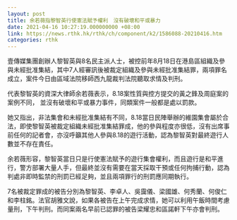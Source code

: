 ```yaml
---
layout: post
title: 余若薇指黎智英行使憲法賦予權利　沒有破壞和平或暴力
date: 2021-04-16 10:27:19.000000000 +08:00
link: https://news.rthk.hk/rthk/ch/component/k2/1586088-20210416.htm
categories: rthk
---
```


壹傳媒集團創辦人黎智英與8名民主派人士，被控前年8月18日在港島區組織及參與未經批准集結，其中7人經審訊後被裁定組織及參與未經批准集結罪，兩項罪名成立，案件今日由區域法院移師西九龍裁判法院聽取求情及判刑。

代表黎智英的資深大律師余若薇表示，8.18案性質與控方提交的黃之鋒及周庭案的案例不同， 並沒有破壞和平或暴力事件，同類案件一般都是處以罰款。

她又指出，非法集會和未經批准集結有不同，8.18當日民陣舉辦的維園集會屬於合法，即使黎智英被裁定組織未經批准集結罪成，他的參與程度亦很低，沒有出席事前任何的記者會，亦沒呼籲其他人參與8.18的遊行活動，認為黎智英對最終遊行人數並不存在責任。

余若薇形容，黎智英當日只是行使憲法賦予的遊行集會權利，而且遊行是和平進行，警方部署大量人手，但最終並沒有需要在當天採取干預或任何拘捕行動，認為判處非即時監禁的刑罰已經足夠，並且兩項罪行的刑罰應同期執行。

7名被裁定罪成的被告分別為黎智英、李卓人、吳靄儀、梁國雄、何秀蘭、何俊仁和李柱銘。法官胡雅文說，如果各被告在上午完成求情，她可以利用午飯時間考慮量刑，下午判刑。而同案兩名早前已認罪的被告梁耀忠和區諾軒下午亦會判刑。
